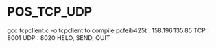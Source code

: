 # POS_TCP_UDP

gcc tcpclient.c -o tcpclient to compile
pcfeib425t : 158.196.135.85
TCP : 8001
UDP : 8020
HELO, SEND, QUIT

